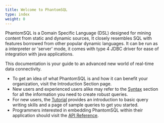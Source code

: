 ```yaml
---
title: Welcome to PhantomSQL
type: index
weight: 0
---
```


PhantomSQL is a Domain Specific Language  (DSL) designed for mining content from static and dynamic sources, It closely resembles SQL with features borrowed from other popular dynamic languages.
It can be run as a interpreter or 'server' mode, it comes with type 4 JDBC driver for ease of integration with java applications.


This documentation is your guide to an advanced new world of real-time data connectivity.


* To get an idea of what PhantomSQL is and how it can benefit your organization, visit the Introduction Section page.
* New users and experienced users alike may refer to the [Syntax](/syntax) section for all the information you need to create robust queries. 
* For new users, the [Tutorial](/examples ) provides an introduction to basic query writing skills and a page of sample queries to get you started.
* Programmers interested in embedding PhantomSQL within their application should visit the [API Reference](/api).

